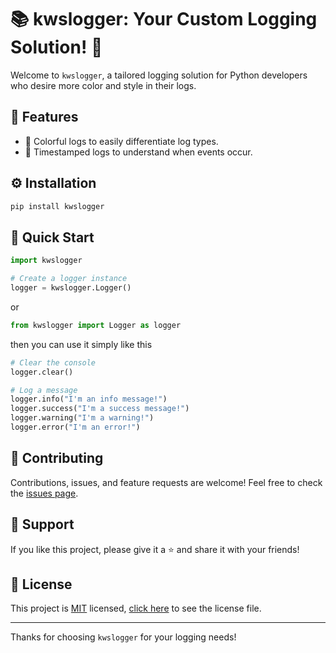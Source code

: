 # 📚 kwslogger: Your Custom Logging Solution! 🚀
Welcome to `kwslogger`, a tailored logging solution for Python developers who desire more color and style in their logs.

## 🌟 Features
- 🎨 Colorful logs to easily differentiate log types.
- 📅 Timestamped logs to understand when events occur.

## ⚙️ Installation
```bash
pip install kwslogger
```

## 🚀 Quick Start
```python
import kwslogger

# Create a logger instance
logger = kwslogger.Logger()
```
or
```python
from kwslogger import Logger as logger
```
then you can use it simply like this
```python
# Clear the console
logger.clear()

# Log a message
logger.info("I'm an info message!")
logger.success("I'm a success message!")
logger.warning("I'm a warning!")
logger.error("I'm an error!")
```

## 🤝 Contributing
Contributions, issues, and feature requests are welcome! Feel free to check the [issues page](https://github.com/kWAYTV/kwslogger/issues).

## 💖 Support
If you like this project, please give it a ⭐️ and share it with your friends!

## 📄 License
This project is [MIT](https://opensource.org/licenses/MIT) licensed, [click here](LICENSE) to see the license file.

---

Thanks for choosing `kwslogger` for your logging needs!
